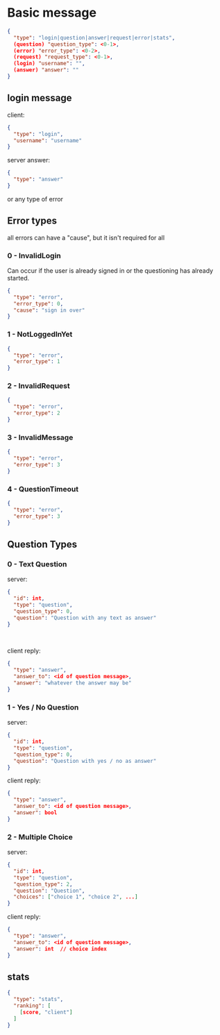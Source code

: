 # Basic message

```json
{
  "type": "login|question|answer|request|error|stats",
  (question) "question_type": <0-1>,
  (error) "error_type": <0-2>,
  (request) "request_type": <0-1>,
  (login) "username": "",
  (answer) "answer": ""
}
```

## login message
client:
```json
{
  "type": "login",
  "username": "username"
}
```

server answer:
```json
{
  "type": "answer"
}
```

or any type of error

## Error types
all errors can have a "cause", but it isn't required for all

### 0 - InvalidLogin
Can occur if the user is already signed in or the questioning has already started.
```json
{
  "type": "error",
  "error_type": 0,
  "cause": "sign in over"
}
```

### 1 - NotLoggedInYet
```json
{
  "type": "error",
  "error_type": 1
}
```

### 2 - InvalidRequest
```json
{
  "type": "error",
  "error_type": 2
}
```

### 3 - InvalidMessage
```json
{
  "type": "error",
  "error_type": 3
}
```

### 4 - QuestionTimeout
```json
{
  "type": "error",
  "error_type": 3
}
```



## Question Types
### 0 - Text Question
server:
```json
{
  "id": int,
  "type": "question",
  "question_type": 0,
  "question": "Question with any text as answer"
}
```

<br>

client reply:
```json
{
  "type": "answer",
  "answer_to": <id of question message>,
  "answer": "whatever the answer may be"
}
```


### 1 - Yes / No Question
server:
```json
{
  "id": int,
  "type": "question",
  "question_type": 0,
  "question": "Question with yes / no as answer"
}
```

client reply:
```json
{
  "type": "answer",
  "answer_to": <id of question message>,
  "answer": bool
}
```

### 2 - Multiple Choice
server:
```json
{
  "id": int,
  "type": "question",
  "question_type": 2,
  "question": "Question",
  "choices": ["choice 1", "choice 2", ...]
}
```

client reply:
```json
{
  "type": "answer",
  "answer_to": <id of question message>,
  "answer": int  // choice index
}
```

## stats
```json
{
  "type": "stats",
  "ranking": [
    [score, "client"]
  ]
}
```